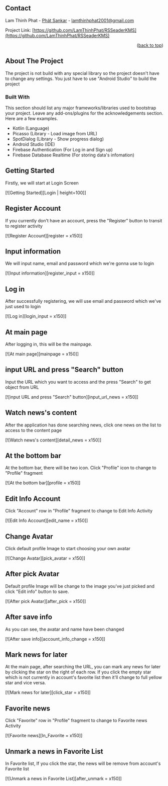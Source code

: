 <div id="top"></div>


<!-- CONTACT -->
## Contact

Lam Thinh Phat - [Phát Sankar](https://www.facebook.com/phat.sankar/) - lamthinhphat2001@gmail.com

Project Link: [https://github.com/LamThinhPhat/RSSeaderKMS](https://github.com/LamThinhPhat/RSSeaderKMS)

<p align="right">(<a href="#top">back to top</a>)</p>




<!-- ABOUT THE PROJECT -->
## About The Project


The project is not build with any special library so the project doesn't have to change any settings. You just have to use "Android Studio" to build the project



### Built With

This section should list any major frameworks/libraries used to bootstrap your project. Leave any add-ons/plugins for the acknowledgements section. Here are a few examples.

* Kotlin (Language)
* Picasso (Library - Load image from URL)
* SpotDialog (Library - Show progress dialog)
* Android Studio (IDE)
* Firebase Authentication (For Log in and Sign up)
* Firebase Database Realtime (For storing data's infomation)



<!-- GETTING STARTED -->


## Getting Started

Firstly, we will start at Login Screen

[![Getting Started][Login | height=100]]

## Register Account

If you currently don't have an account, press the "Register" button to transit to register activity

[![Register Account][register = x150]]

## Input information

We will input name, email and password which we're gonna use to login

[![Input information][register_input = x150]]

## Log in

After successfully registering, we will use email and password which we've just used to login

[![Log in][login_input = x150]]

## At main page

After logging in, this will be the mainpage.

[![At main page][mainpage = x150]]

## input URL and press "Search" button

Input the URL which you want to access and the press "Search" to get object from URL

[![input URL and press "Search" button][input_url_news = x150]]

## Watch news's content

After the application has done searching news, click one news on the list to access to the content page

[![Watch news's content][detail_news = x150]]

## At the bottom bar

At the bottom bar, there will be two icon. Click "Profile" icon to change to "Profile" fragment

[![At the bottom bar][profile = x150]]

## Edit Info Account

Click "Account" row in "Profile" fragment to change to Edit Info Activity

[![Edit Info Account][edit_name = x150]]

## Change Avatar

Click default profile Image to start choosing your own avatar

[![Change Avatar][pick_avatar = x150]]

## After pick Avatar

Default profile Image will be change to the image you've just picked and click "Edit info" button to save.

[![After pick Avatar][after_pick = x150]]

## After save info

As you can see, the avatar and name have been changed

[![After save info][account_info_change = x150]]

## Mark news for later

At the main page, after searching the URL, you can mark any news for later by clicking the star on the right of each row. If you click the empty star which is not currently in account's favorite list then it'll change to full yellow star and vice versa.

[![Mark news for later][click_star = x150]]

## Favorite news

Click "Favorite" row in "Profile" fragment to change to Favorite news Activity

[![Favorite news][In_Favorite = x150]]

## Unmark a news in Favorite List

In Favorite list, If you click the star, the news will be remove from account's Favorite list

[![Unmark a news in Favorite List][after_unmark = x150]]




[account_info_change]: images/account_info_change.png
[after_unmark]: images/after_unmark.png
[after_pick]: images/after_pick.png
[click_star]: images/click_star.png
[detail_news]: images/detail_news.png
[edit_name]: images/edit_name.png
[In_Favorite]: images/In_Favorite.png
[input_url_news]: images/input_url_news.png
[Login]: images/Login.png
[login_input]: images/login_input.png
[mainpage]: images/mainpage.png
[pick_avatar]: images/pick_avatar.png
[profile]: images/profile.png
[register]: images/register.png
[register_input]: images/register_input.png

